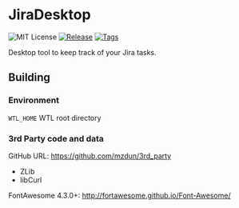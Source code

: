 # JiraDesktop
![MIT License](https://img.shields.io/github/license/mbits-os/JiraDesktop.svg)
[![Release](https://img.shields.io/github/release/mbits-os/JiraDesktop.svg)](/mbits-os/JiraDesktop/releases/latest)
[![Tags](https://img.shields.io/github/tag/mbits-os/JiraDesktop.svg)](/mbits-os/JiraDesktop/tags)

Desktop tool to keep track of your Jira tasks.

## Building
### Environment

`WTL_HOME` WTL root directory

### 3rd Party code and data

GitHub URL: https://github.com/mzdun/3rd_party
* ZLib
* libCurl

FontAwesome 4.3.0+: http://fortawesome.github.io/Font-Awesome/

